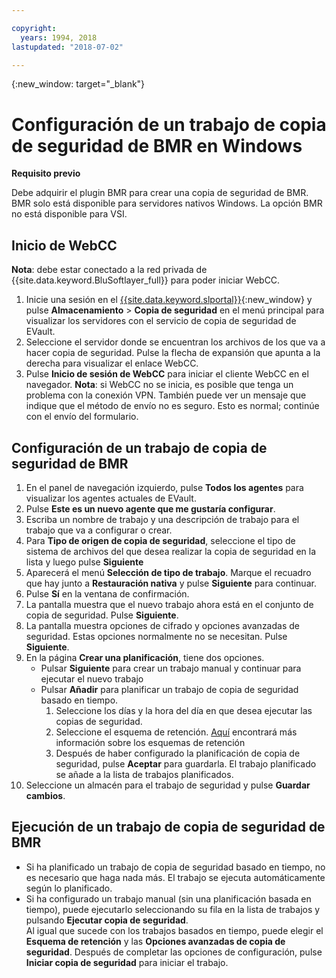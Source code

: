 ```yaml
---

copyright:
  years: 1994, 2018
lastupdated: "2018-07-02"

---
```

{:new_window: target="_blank"}

# Configuración de un trabajo de copia de seguridad de BMR en Windows

**Requisito previo**

Debe adquirir el plugin BMR para crear una copia de seguridad de BMR. BMR solo está disponible para servidores nativos Windows. La opción BMR no está disponible para VSI.

## Inicio de WebCC
**Nota**: debe estar conectado a la red privada de {{site.data.keyword.BluSoftlayer_full}} para poder iniciar WebCC.
1. Inicie una sesión en el [{{site.data.keyword.slportal}}](https://control.softlayer.com/){:new_window} y pulse **Almacenamiento** > **Copia de seguridad** en el menú principal para visualizar los servidores con el servicio de copia de seguridad de EVault. 
2. Seleccione el servidor donde se encuentran los archivos de los que va a hacer copia de seguridad. Pulse la flecha de expansión que apunta a la derecha para visualizar el enlace WebCC.
4. Pulse **Inicio de sesión de WebCC** para iniciar el cliente WebCC en el navegador.
  **Nota**: si WebCC no se inicia, es posible que tenga un problema con la conexión VPN. También puede ver un mensaje que indique que el método de envío no es seguro. Esto es normal; continúe con el envío del formulario.
  
## Configuración de un trabajo de copia de seguridad de BMR

1. En el panel de navegación izquierdo, pulse **Todos los agentes** para visualizar los agentes actuales de EVault.
2. Pulse **Este es un nuevo agente que me gustaría configurar**.
3. Escriba un nombre de trabajo y una descripción de trabajo para el trabajo que va a configurar o crear.
4. Para **Tipo de origen de copia de seguridad**, seleccione el tipo de sistema de archivos del que desea realizar la copia de seguridad en la lista y luego pulse **Siguiente**
5. Aparecerá el menú **Selección de tipo de trabajo**. Marque el recuadro que hay junto a **Restauración nativa** y pulse **Siguiente** para continuar.
6. Pulse **Sí** en la ventana de confirmación.
7. La pantalla muestra que el nuevo trabajo ahora está en el conjunto de copia de seguridad. Pulse **Siguiente**.
8. La pantalla muestra opciones de cifrado y opciones avanzadas de seguridad. Estas opciones normalmente no se necesitan. Pulse **Siguiente**.   
9. En la página **Crear una planificación**, tiene dos opciones. 
   - Pulsar **Siguiente** para crear un trabajo manual y continuar para ejecutar el nuevo trabajo
   - Pulsar **Añadir** para planificar un trabajo de copia de seguridad basado en tiempo. 
     1. Seleccione los días y la hora del día en que desea ejecutar las copias de seguridad.
     2. Seleccione el esquema de retención. [Aquí](evault-backup-faq.html) encontrará más información sobre los esquemas de retención
     3. Después de haber configurado la planificación de copia de seguridad, pulse **Aceptar** para guardarla. El trabajo planificado se añade a la lista de trabajos planificados. 
10. Seleccione un almacén para el trabajo de seguridad y pulse **Guardar cambios**.


## Ejecución de un trabajo de copia de seguridad de BMR

  - Si ha planificado un trabajo de copia de seguridad basado en tiempo, no es necesario que haga nada más. El trabajo se ejecuta automáticamente según lo planificado.
  - Si ha configurado un trabajo manual (sin una planificación basada en tiempo), puede ejecutarlo seleccionando su fila en la lista de trabajos y pulsando **Ejecutar copia de seguridad**. <br/> Al igual que sucede con los trabajos basados en tiempo, puede elegir el **Esquema de retención** y las **Opciones avanzadas de copia de seguridad**. Después de completar las opciones de configuración, pulse **Iniciar copia de seguridad** para iniciar el trabajo.
